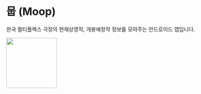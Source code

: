# 뭅 (Moop)

한국 멀티플렉스 극장의 현재상영작, 개봉예정작 정보를 모아주는 안드로이드 앱입니다.

<a href='https://play.google.com/store/apps/details?id=soup.movie'><img width="135px" src='https://play.google.com/intl/ja/badges/images/generic/en_badge_web_generic.png'/></a>
